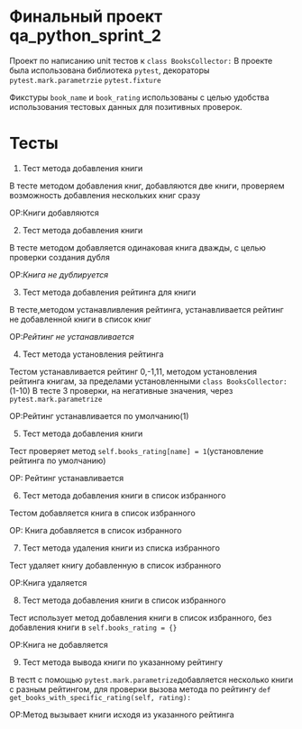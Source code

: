 # Финальный проект qa_python_sprint_2
 Проект по написанию unit тестов к `class BooksCollector:`
    В проекте была использована библиотека `pytest`, декораторы `pytest.mark.parametrzie` `pytest.fixture`

Фикстуры `book_name` и `book_rating` использованы с целью удобства использования тестовых данных для позитивных проверок.

# Тесты
1. Тест метода добавления книги
 
В  тесте методом добавления книг, добавляются две книги, проверяем возможность добавления нескольких книг сразу 

ОР:Книги добавляются


2. Тест метода добавления книги

В тесте методом добавляется одинаковая книга дважды, с целью проверки создания дубля

ОР:*Книга не дублируется*


3. Тест метода добавления рейтинга для книги

В тесте,методом устанавливления рейтинга, устанавливается рейтинг не добавленной книги в список книг

ОР:*Рейтинг не устанавливается*


4. Тест метода установления рейтинга 

Тестом устанавливается рейтинг 0,-1,11, методом установления рейтинга книгам, за пределами установленными `class BooksCollector:`(1-10) 
В тесте 3 проверки, на негативные значения, через `pytest.mark.parametrize`

ОР:Рейтинг устанавливается по умолчанию(1)


5. Тест метода добавления книги

Тест проверяет метод `self.books_rating[name] = 1`(установление рейтинга по умолчанию)

ОР: Рейтинг устанавливается

6. Тест метода добавления книги в список избранного

Тестом добавляется книга в список избранного 

ОР: Книга добавляется в список избранного

7. Тест метода удаления книги из списка избранного

Тест  удаляет книгу добавленную в список избранного


ОР:Книга удаляется

8. Тест метода добавления книги в список избранного

Тест использует метод добавления книги в список избранного, без добавления книги в `self.books_rating = {}` 


ОР:Книга не добавляется

9. Тест метода вывода книги по указанному рейтингу

В тестt с помощью `pytest.mark.parametrize`добавляется несколько книги с разным рейтингом, для проверки вызова метода по рейтингу `def get_books_with_specific_rating(self, rating):`

ОР:Метод вызывает книги исходя из указанного рейтинга
